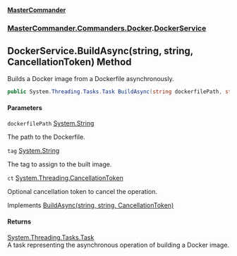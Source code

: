 #### [MasterCommander](MasterCommander.md 'MasterCommander')
### [MasterCommander.Commanders.Docker](MasterCommander.Commanders.Docker.md 'MasterCommander.Commanders.Docker').[DockerService](DockerService.md 'MasterCommander.Commanders.Docker.DockerService')

## DockerService.BuildAsync(string, string, CancellationToken) Method

Builds a Docker image from a Dockerfile asynchronously.

```csharp
public System.Threading.Tasks.Task BuildAsync(string dockerfilePath, string tag, System.Threading.CancellationToken ct=default(System.Threading.CancellationToken));
```
#### Parameters

<a name='MasterCommander.Commanders.Docker.DockerService.BuildAsync(string,string,System.Threading.CancellationToken).dockerfilePath'></a>

`dockerfilePath` [System.String](https://docs.microsoft.com/en-us/dotnet/api/System.String 'System.String')

The path to the Dockerfile.

<a name='MasterCommander.Commanders.Docker.DockerService.BuildAsync(string,string,System.Threading.CancellationToken).tag'></a>

`tag` [System.String](https://docs.microsoft.com/en-us/dotnet/api/System.String 'System.String')

The tag to assign to the built image.

<a name='MasterCommander.Commanders.Docker.DockerService.BuildAsync(string,string,System.Threading.CancellationToken).ct'></a>

`ct` [System.Threading.CancellationToken](https://docs.microsoft.com/en-us/dotnet/api/System.Threading.CancellationToken 'System.Threading.CancellationToken')

Optional cancellation token to cancel the operation.

Implements [BuildAsync(string, string, CancellationToken)](IDockerService.BuildAsync(string,string,CancellationToken).md 'MasterCommander.Commanders.Docker.IDockerService.BuildAsync(string, string, System.Threading.CancellationToken)')

#### Returns
[System.Threading.Tasks.Task](https://docs.microsoft.com/en-us/dotnet/api/System.Threading.Tasks.Task 'System.Threading.Tasks.Task')  
A task representing the asynchronous operation of building a Docker image.